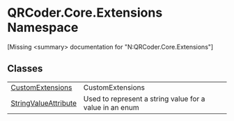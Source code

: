 # QRCoder.Core.Extensions Namespace


\[Missing &lt;summary&gt; documentation for "N:QRCoder.Core.Extensions"\]



## Classes
<table>
<tr>
<td><a href="T_QRCoder_Core_Extensions_CustomExtensions.md">CustomExtensions</a></td>
<td>CustomExtensions</td></tr>
<tr>
<td><a href="T_QRCoder_Core_Extensions_StringValueAttribute.md">StringValueAttribute</a></td>
<td>Used to represent a string value for a value in an enum</td></tr>
</table>